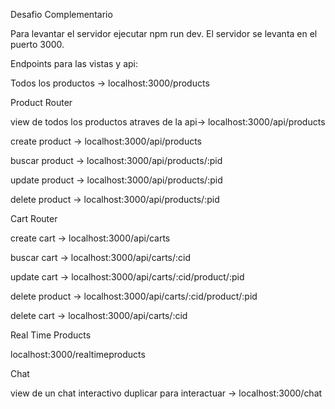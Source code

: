 Desafio Complementario

Para levantar el servidor ejecutar npm run dev. El servidor se levanta en el puerto 3000.

Endpoints para las vistas y api:


Todos los productos -> localhost:3000/products

Product Router

view de todos los productos atraves de la api-> localhost:3000/api/products

create product -> localhost:3000/api/products

buscar product -> localhost:3000/api/products/:pid

update product -> localhost:3000/api/products/:pid

delete product -> localhost:3000/api/products/:pid


Cart Router

create cart -> localhost:3000/api/carts

buscar cart -> localhost:3000/api/carts/:cid

update cart -> localhost:3000/api/carts/:cid/product/:pid

delete product -> localhost:3000/api/carts/:cid/product/:pid

delete cart -> localhost:3000/api/carts/:cid


Real Time Products 

localhost:3000/realtimeproducts

Chat

view de un chat interactivo duplicar para interactuar -> localhost:3000/chat

